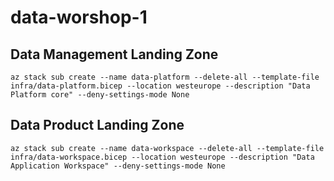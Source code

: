 # data-worshop-1

## Data Management Landing Zone

`az stack sub create --name data-platform --delete-all --template-file infra/data-platform.bicep --location westeurope --description "Data Platform core" --deny-settings-mode None`

## Data Product Landing Zone
`az stack sub create --name data-workspace --delete-all --template-file infra/data-workspace.bicep --location westeurope --description "Data Application Workspace" --deny-settings-mode None`